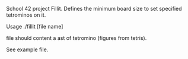 School 42 project Fillit.
Defines the minimum board size to set specified tetrominos on it.

Usage ./fillit [file name]

file should content a ast of tetromino (figures from tetris).

See example file.
